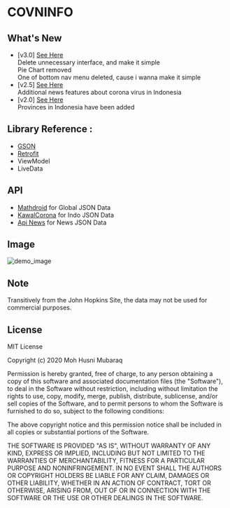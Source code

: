# COVNINFO  
## What's New  
- [v3.0] [See Here](https://github.com/whoishusni/COVNINFO/releases)  
Delete unnecessary interface, and make it simple  
Pie Chart removed    
One of bottom nav menu deleted, cause i wanna make it simple  
- [v2.5] [See Here](https://github.com/whoishusni/COVNINFO/releases)  
Additional news features about corona virus in Indonesia   
- [v2.0] [See Here](https://github.com/whoishusni/COVNINFO/releases)  
Provinces in Indonesia have been added   
## Library Reference :  
- [GSON](https://github.com/google/gson)  
- [Retrofit](https://github.com/square/retrofit)
- ViewModel  
- LiveData  

## API  
- [Mathdroid](https://github.com/mathdroid/covid-19-api) for Global JSON Data  
- [KawalCorona](https://kawalcorona.com/api/) for Indo JSON Data  
- [Api News](https://newsapi.org) for News JSON Data  

## Image
![demo_image](https://user-images.githubusercontent.com/28988446/77763335-de394080-7075-11ea-95db-321a1ccd4e20.jpg)

## Note  
Transitively from the John Hopkins Site, the data may not be used for commercial purposes.  

## License
MIT License

Copyright (c) 2020 Moh Husni Mubaraq

Permission is hereby granted, free of charge, to any person obtaining a copy of this software and associated documentation files (the "Software"), to deal in the Software without restriction, including without limitation the rights to use, copy, modify, merge, publish, distribute, sublicense, and/or sell copies of the Software, and to permit persons to whom the Software is furnished to do so, subject to the following conditions:

The above copyright notice and this permission notice shall be included in all copies or substantial portions of the Software.

THE SOFTWARE IS PROVIDED "AS IS", WITHOUT WARRANTY OF ANY KIND, EXPRESS OR IMPLIED, INCLUDING BUT NOT LIMITED TO THE WARRANTIES OF MERCHANTABILITY, FITNESS FOR A PARTICULAR PURPOSE AND NONINFRINGEMENT. IN NO EVENT SHALL THE AUTHORS OR COPYRIGHT HOLDERS BE LIABLE FOR ANY CLAIM, DAMAGES OR OTHER LIABILITY, WHETHER IN AN ACTION OF CONTRACT, TORT OR OTHERWISE, ARISING FROM, OUT OF OR IN CONNECTION WITH THE SOFTWARE OR THE USE OR OTHER DEALINGS IN THE SOFTWARE.

